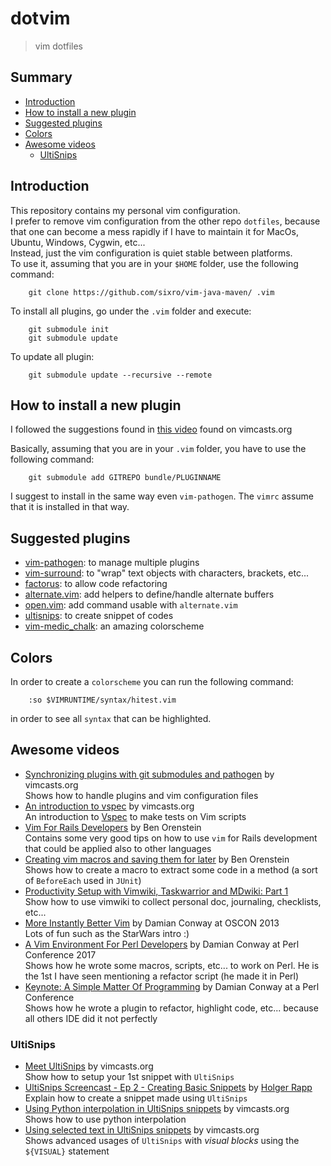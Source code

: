 # dotvim
> vim dotfiles

## Summary

  * [Introduction](#intro)
  * [How to install a new plugin](#install-plugin)
  * [Suggested plugins](#suggested-plugins)
  * [Colors](#colors)
  * [Awesome videos](#awesome-videos)
    * [UltiSnips](#ultisnips)


## <a name="intro"></a>Introduction

This repository contains my personal vim configuration.  
I prefer to remove vim configuration from the other repo `dotfiles`, because that one can become a mess rapidly if I have to maintain it for MacOs, Ubuntu, Windows, Cygwin, etc...  
Instead, just the vim configuration is quiet stable between platforms.  
To use it, assuming that you are in your `$HOME` folder, use the following command:
```
    git clone https://github.com/sixro/vim-java-maven/ .vim
```
To install all plugins, go under the `.vim` folder and execute:
```
    git submodule init
    git submodule update
```
To update all plugin:
```
    git submodule update --recursive --remote
```


## <a name="install-plugin"></a>How to install a new plugin

I followed the suggestions found in [this video](http://vimcasts.org/episodes/synchronizing-plugins-with-git-submodules-and-pathogen/) found on vimcasts.org

Basically, assuming that you are in your `.vim` folder, you have to use the following command:
```
    git submodule add GITREPO bundle/PLUGINNAME
```

I suggest to install in the same way even `vim-pathogen`. The `vimrc` assume that it is installed in that way.


## <a name="suggested-plugins"></a>Suggested plugins

  * [vim-pathogen](https://github.com/tpope/vim-pathogen): to manage multiple plugins
  * [vim-surround](https://github.com/tpope/vim-surround): to "wrap" text objects with characters, brackets, etc...
  * [factorus](https://github.com/apalmer1377/factorus): to allow code refactoring
  * [alternate.vim](https://github.com/compactcode/alternate.vim): add helpers to define/handle alternate buffers
  * [open.vim](https://github.com/compactcode/open.vim): add command usable with `alternate.vim`
  * [ultisnips](https://github.com/SirVer/ultisnips): to create snippet of codes
  * [vim-medic_chalk](https://github.com/ParamagicDev/vim-medic_chalk): an amazing colorscheme


## <a name="colors"></a>Colors

In order to create a `colorscheme` you can run the following command:
```
    :so $VIMRUNTIME/syntax/hitest.vim
```
in order to see all `syntax` that can be highlighted.


## <a name="awesome-videos"></a>Awesome videos

  * [Synchronizing plugins with git submodules and pathogen](http://vimcasts.org/episodes/synchronizing-plugins-with-git-submodules-and-pathogen/) by vimcasts.org  
    Shows how to handle plugins and vim configuration files
  * [An introduction to vspec](http://vimcasts.org/episodes/an-introduction-to-vspec/) by vimcasts.org  
    An introduction to [Vspec](https://github.com/kana/vim-vspec) to make tests on Vim scripts
  * [Vim For Rails Developers](https://youtu.be/9J2OjH8Ao_A) by Ben Orenstein  
    Contains some very good tips on how to use `vim` for Rails development that could be applied also to other languages
  * [Creating vim macros and saving them for later](https://youtu.be/_3L0d8wAm_8) by Ben Orenstein  
    Shows how to create a macro to extract some code in a method (a sort of `BeforeEach` used in `JUnit`)
  * [Productivity Setup with Vimwiki, Taskwarrior and MDwiki: Part 1](https://youtu.be/A1YgbAp5YRc)  
    Show how to use vimwiki to collect personal doc, journaling, checklists, etc...
  * [More Instantly Better Vim](https://youtu.be/aHm36-na4-4) by Damian Conway at OSCON 2013  
    Lots of fun such as the StarWars intro :)
  * [A Vim Environment For Perl Developers](https://youtu.be/oka4wcsrg0c) by Damian Conway at Perl Conference 2017  
    Shows how he wrote some macros, scripts, etc... to work on Perl. He is the 1st I have seen mentioning a refactor script (he made it in Perl)
  * [Keynote: A Simple Matter Of Programming](https://youtu.be/fVnmYzJfy5s) by Damian Conway at a Perl Conference  
    Shows how he wrote a plugin to refactor, highlight code, etc... because all others IDE did
	it not perfectly

### <a name="ultisnips"></a>UltiSnips

  * [Meet UltiSnips](http://vimcasts.org/episodes/meet-ultisnips/) by vimcasts.org  
    Show how to setup your 1st snippet with `UltiSnips`
  * [UltiSnips Screencast - Ep 2 - Creating Basic Snippets](https://youtu.be/f_WQxYgK0Pk) by [Holger Rapp](https://www.youtube.com/channel/UCFVf1QjNTTLaDN_2uAY7_7Q)  
    Explain how to create a snippet made using `UltiSnips`
  * [Using Python interpolation in UltiSnips snippets](http://vimcasts.org/episodes/ultisnips-python-interpolation/) by vimcasts.org  
	Shows how to use python interpolation
  * [Using selected text in UltiSnips snippets](http://vimcasts.org/episodes/ultisnips-visual-placeholder/) by vimcasts.org  
    Shows advanced usages of `UltiSnips` with *visual blocks* using the `${VISUAL}` statement
